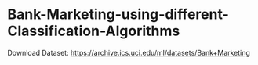 # Bank-Marketing-using-different-Classification-Algorithms

Download Dataset: https://archive.ics.uci.edu/ml/datasets/Bank+Marketing 
